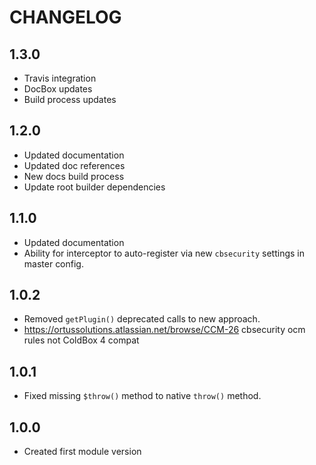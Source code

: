 CHANGELOG
=========

## 1.3.0
* Travis integration
* DocBox updates
* Build process updates

## 1.2.0 
* Updated documentation
* Updated doc references
* New docs build process
* Update root builder dependencies

## 1.1.0
* Updated documentation
* Ability for interceptor to auto-register via new `cbsecurity` settings in master config.

## 1.0.2
* Removed `getPlugin()` deprecated calls to new approach.
* https://ortussolutions.atlassian.net/browse/CCM-26 cbsecurity ocm rules not ColdBox 4 compat 

## 1.0.1
* Fixed missing `$throw()` method to native `throw()` method.

## 1.0.0
* Created first module version
